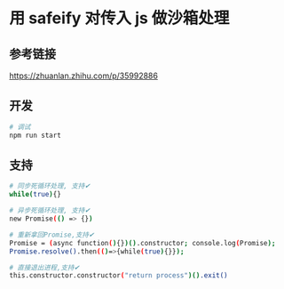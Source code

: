 # 用 safeify 对传入 js 做沙箱处理

## 参考链接
https://zhuanlan.zhihu.com/p/35992886

## 开发

```bash
# 调试
npm run start
```

## 支持

```bash
# 同步死循环处理, 支持✔
while(true){}

# 异步死循环处理, 支持✔
new Promise(() => {})

# 重新拿回Promise,支持✔
Promise = (async function(){})().constructor; console.log(Promise);
Promise.resolve().then(()=>{while(true){}});

# 直接退出进程,支持✔
this.constructor.constructor("return process")().exit()
```
